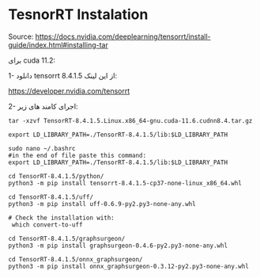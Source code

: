 # TesnorRT Instalation

Source: https://docs.nvidia.com/deeplearning/tensorrt/install-guide/index.html#installing-tar

برای cuda 11.2:

1- دانلود tensorrt 8.4.1.5 از این لینک:

https://developer.nvidia.com/tensorrt

2- اجرای کامند های زیر:

```
tar -xzvf TensorRT-8.4.1.5.Linux.x86_64-gnu.cuda-11.6.cudnn8.4.tar.gz

export LD_LIBRARY_PATH=./TensorRT-8.4.1.5/lib:$LD_LIBRARY_PATH

sudo nano ~/.bashrc
#in the end of file paste this command:
export LD_LIBRARY_PATH=./TensorRT-8.4.1.5/lib:$LD_LIBRARY_PATH

cd TensorRT-8.4.1.5/python/
python3 -m pip install tensorrt-8.4.1.5-cp37-none-linux_x86_64.whl

cd TensorRT-8.4.1.5/uff/
python3 -m pip install uff-0.6.9-py2.py3-none-any.whl

# Check the installation with:
 which convert-to-uff
 
cd TensorRT-8.4.1.5/graphsurgeon/
python3 -m pip install graphsurgeon-0.4.6-py2.py3-none-any.whl

cd TensorRT-8.4.1.5/onnx_graphsurgeon/
python3 -m pip install onnx_graphsurgeon-0.3.12-py2.py3-none-any.whl

```

